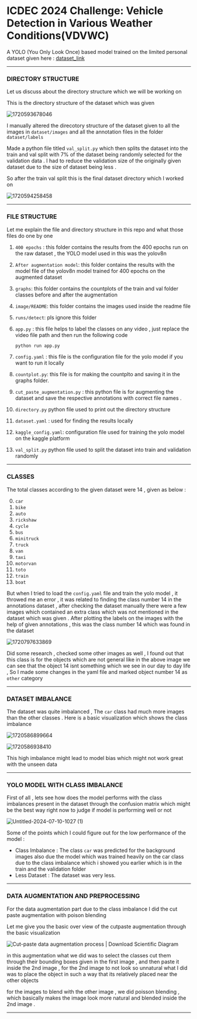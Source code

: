 # ICDEC 2024 Challenge: Vehicle Detection in Various Weather Conditions(VDVWC)

A YOLO (You Only Look Once) based model trained on the limited personal dataset given here : [dataset_link](https://github.com/Sourajit-Maity/juvdv2-vdvwc.git)

---

### DIRECTORY STRUCTURE

Let us discuss about the directory structure which we will be working on

This is the directory structure of the dataset which was given

![1720593678046](image/README/1720593678046.png)

I manually altered the direcotory structure of the dataset given to all the images in `dataset/images` and all the annotation files in the folder `dataset/labels`

Made a python file titled `val_split.py` which then splits the dataset into the train and val split with 7% of the dataset being randomly selected for the validation data . I had to reduce the validation size of the originally given dataset due to the size of dataset being less .

So after the train val split this is the final dataset directory which I worked on

![1720594258458](image/README/1720594258458.png)

---

### FILE STRUCTURE

Let me explain the file and directory structure in this repo and what those files do one by one

1. `400 epochs` : this folder contains the results from the 400 epochs run on the raw dataset , the YOLO model used in this was the yolov8n
2. `After augmentation model`: this folder contains the results with the model file of the yolov8n model trained for 400 epochs on the augmented dataset
3. `graphs`: this folder contains the countplots of the train and val folder classes before and after the augmentation
4. `image/README`: this folder contains the images used inside the readme file
5. `runs/detect`: pls ignore this folder
6. `app.py` : this file helps to label the classes on any video , just replace the video file path and then run the following code

   ```python
   python run app.py
   ```
7. `config.yaml` : this file is the configuration file for the yolo model if you want to run it locally
8. `countplot.py`: this file is for making the countplto and saving it in the graphs folder.
9. `cut_paste_augmentation.py` : this python file is for augmenting the dataset and save the respective annotations with     			correct file names .
10. `directory.py` python file used to print out the directory structure
11. `dataset.yaml` : used for finding the results locally
12. `kaggle_config.yaml`: configuration file used for training the yolo model on the kaggle platform
13. `val_split.py` python file used to split the dataset into train and validation randomly

---

### CLASSES

The total classes according to the given dataset were 14 , given as below :

0. `car`
1. `bike`
2. `auto`
3. `rickshaw`
4. `cycle`
5. `bus`
6. `minitruck`
7. `truck`
8. `van`
9. `taxi`
10. `motorvan`
11. `toto`
12. `train`
13. `boat`

But when I tried to load the `config.yaml` file and train the yolo model , it throwed me an error , it was related to finding the class number 14 in the annotations dataset , after checking the dataset manually there were a few images which contained an extra class which was not mentioned in the dataset which was given . After plotting the labels on the images with the help of given annotations , this was the class number 14 which was found in the dataset

![1720797633869](image/README/1720797633869.png)

Did some research , checked some other images as well , I found out that this class is for the objects which are not general like in the above image we can see that the object 14 isnt something which we see in our day to day life , So I made some changes in the yaml file and marked object number 14 as `other` category

---

### DATASET IMBALANCE

The dataset was quite imbalanced  , The `car` class had much more images than the other classes . Here is a basic visualization which shows the class imbalance

![1720586899664](image/README/1720586899664.png)

![1720586938410](image/README/1720586938410.png)

This high imbalance might lead to model bias which might not work great with the unseen data

---

### YOLO MODEL WITH CLASS IMBALANCE

First of all , lets see how does the model performs with the class imbalances present in the dataset through the confusion matrix which might be the best way right now to judge if model is performing well or not

![Untitled-2024-07-10-1027 (1)](https://github.com/sksarvesh007/ICDEC-2024-Challenge/assets/118449813/23a9b8e0-10f0-4255-9efa-9641e647395e)

Some of the points which I could figure out for the low performance of the model :

* Class Imbalance : The class `car` was predicted for the background images also due the model which was trained heavily on the car class due to the class imbalance which i showed you earlier which is in the train and the validation folder
* Less Dataset : The dataset was very less.

---

### DATA AUGMENTATION AND PREPROCESSING

For the data augmentation part due to the class imbalance I did the cut paste augmentation with poison blending

Let me give you the basic over view of the cutpaste augmentation through the basic visualization

![Cut-paste data augmentation process | Download Scientific Diagram](https://www.researchgate.net/publication/349526076/figure/fig2/AS:994362326540291@1614085861501/Cut-paste-data-augmentation-process.png)

in this augmentation what we did was to select the classes cut them through their bounding boxes given in the first image , and then paste it inside the 2nd image , for the 2nd image to not look so unnatural what I did was to place the object in such a way that its relatively placed near the other objects

for the images to blend with the other image , we did poisson blending , which basically makes the image look more natural and blended inside the 2nd image .

---
